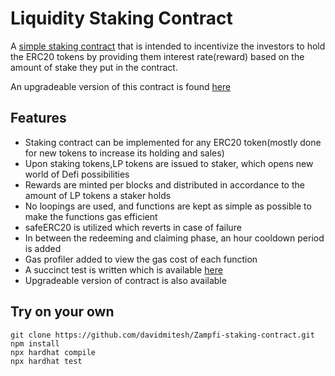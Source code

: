 # Liquidity Staking Contract

A [simple staking contract](https://github.com/davidmitesh/Zampfi-staking-contract/blob/main/contracts/LiquidityStakingContract.sol) that is intended to incentivize the investors to hold the ERC20 tokens by providing them interest rate(reward) based on the amount of stake they put in the contract.

An upgradeable version of this contract is found [here](https://github.com/davidmitesh/Zampfi-staking-contract/blob/upgradable-staking-contract/contracts/UpgradableLiquidityStakingContract.sol)

## Features

- Staking contract can be implemented for any ERC20 token(mostly done for new tokens to increase its holding and sales)
- Upon staking tokens,LP tokens are issued to staker, which opens new world of Defi possibilities
- Rewards are minted per blocks and distributed in accordance to the amount of LP tokens a staker holds
- No loopings are used, and functions are kept as simple as possible to make the functions gas efficient
- safeERC20 is utilized which reverts in case of failure
- In between the redeeming and claiming phase, an hour cooldown period is added
- Gas profiler added to view the gas cost of each function
- A succinct test is written which is available [here](https://github.com/davidmitesh/Zampfi-staking-contract/blob/main/test/liquidity-staking-test.js)
- Upgradeable version of contract is also available


## Try on your own

```shell
git clone https://github.com/davidmitesh/Zampfi-staking-contract.git
npm install
npx hardhat compile
npx hardhat test
```

##

